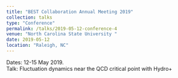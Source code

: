 ```yaml
---
title: "BEST Collaboration Annual Meeting 2019"
collection: talks
type: "Conference"
permalink: /talks/2019-05-12-conference-4
venue: "North Carolina State University "
date: 2019-05-12
location: "Raleigh, NC"
---
```


Dates: 12-15 May 2019.  
Talk: Fluctuation dynamics near the QCD critical point with Hydro+
